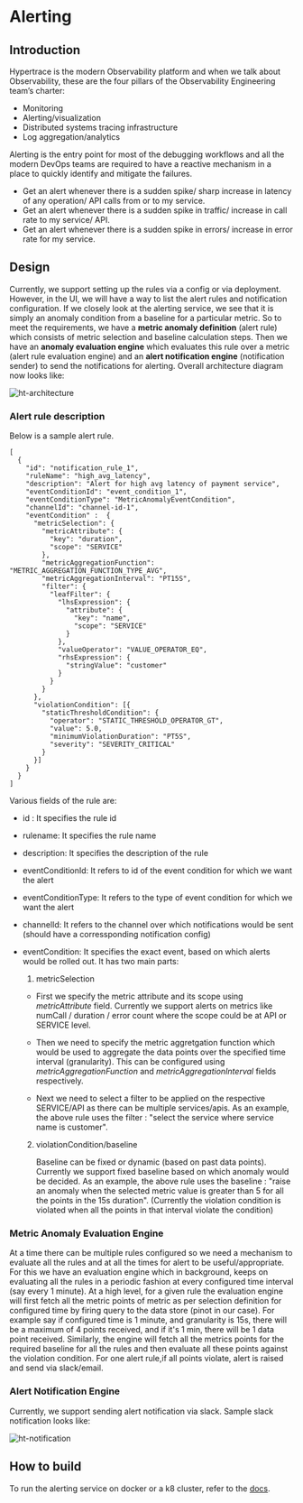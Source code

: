 # Alerting

## Introduction
Hypertrace is the modern Observability platform and when we talk about Observability, these are the four pillars of the Observability Engineering team’s charter:
- Monitoring
- Alerting/visualization
- Distributed systems tracing infrastructure
- Log aggregation/analytics

Alerting is the entry point for most of the debugging workflows and all the modern DevOps teams are required to have a reactive mechanism in a place to quickly identify and mitigate the failures. 

- Get an alert whenever there is a sudden spike/ sharp increase in latency of any operation/ API calls from or to my service.
- Get an alert whenever there is a sudden spike in traffic/ increase in call rate to my service/ API. 
- Get an alert whenever there is a sudden spike in errors/ increase in error rate for my service. 

## Design
Currently, we support setting up the rules via a config or via deployment. However, in the UI, we will have a way to list the alert rules and notification configuration. If we closely look at the alerting service, we see that it is simply an anomaly condition from a baseline for a particular metric. So to meet the requirements, we have a **metric anomaly definition** (alert rule) which consists of metric selection and baseline calculation steps. Then we have an **anomaly evaluation engine** which evaluates this rule over a metric (alert rule evaluation engine) and an **alert notification engine** (notification sender) to send the notifications for alerting. Overall architecture diagram now looks like:

![ht-architecture](https://github.com/hypertrace/hypertrace-alert-engine/blob/readme/images/ht-architecture.png)

### Alert rule description
Below is a sample alert rule.
```
[
  {
    "id": "notification_rule_1",
    "ruleName": "high_avg_latency",
    "description": "Alert for high avg latency of payment service",
    "eventConditionId": "event_condition_1",
    "eventConditionType": "MetricAnomalyEventCondition",
    "channelId": "channel-id-1",
    "eventCondition" :  {
      "metricSelection": {
        "metricAttribute": {
          "key": "duration",
          "scope": "SERVICE"
        },
        "metricAggregationFunction": "METRIC_AGGREGATION_FUNCTION_TYPE_AVG",
        "metricAggregationInterval": "PT15S",
        "filter": {
          "leafFilter": {
            "lhsExpression": {
              "attribute": {
                "key": "name",
                "scope": "SERVICE"
              }
            },
            "valueOperator": "VALUE_OPERATOR_EQ",
            "rhsExpression": {
              "stringValue": "customer"
            }
          }
        }
      },
      "violationCondition": [{
        "staticThresholdCondition": {
          "operator": "STATIC_THRESHOLD_OPERATOR_GT",
          "value": 5.0,
          "minimumViolationDuration": "PT5S",
          "severity": "SEVERITY_CRITICAL"
        }
      }]
    }
  }
]
```
Various fields of the rule are:
- id : It specifies the rule id
- rulename: It specifies the rule name
- description: It specifies the description of the rule
- eventConditionId: It refers to id of the event condition for which we want the alert
- eventConditionType: It refers to the type of event condition for which we want the alert
- channelId: It refers to the channel over which notifications would be sent (should have a corressponding notification config)
- eventCondition: It specifies the exact event, based on which alerts would be rolled out. It has two main parts:

  1. metricSelection

  - First we specify the metric attribute and its scope using *metricAttribute* field. Currently we support alerts on metrics like numCall / duration / error count where the scope could be at API or SERVICE level.
    
  - Then we need to specify the metric aggretgation function which would be used to aggregate the data points over the specified time interval (granularity). This can be configured using *metricAggregationFunction* and *metricAggregationInterval* fields respectively.

  - Next we need to select a filter to be applied on the respective SERVICE/API as there can be multiple services/apis. As an example, the above rule uses the filter : "select the service where service name is customer".

  2. violationCondition/baseline

      Baseline can be fixed or dynamic (based on past data points). Currently we support fixed baseline based on which anomaly would be decided. As an example, the above rule uses the baseline : "raise an anomaly when the selected metric value is greater than 5 for all the points in the 15s duration". (Currently the violation condition is violated when all the points in that interval violate the condition)

### Metric Anomaly Evaluation Engine
At a time there can be multiple rules configured so we need a mechanism to evaluate all the rules and at all the times for alert to be useful/appropriate. For this we have an evaluation engine which in background, keeps on evaluating all the rules in a periodic fashion at every configured time interval (say every 1 minute). At a high level, for a given rule the evaluation engine will first fetch all the metric points of metric as per selection definition for configured time by firing query to the data store (pinot in our case). For example say if configured time is 1 minute, and granularity is 15s, there will be a maximum of 4 points received, and if it's 1 min, there will be 1 data point received. Similarly, the engine will fetch all the metrics points for the required baseline for all the rules and then evaluate all these points against the violation condition. For one alert rule,if all points violate, alert is raised and send via slack/email.


### Alert Notification Engine
Currently, we support sending alert notification via slack. Sample slack notification looks like:

![ht-notification](https://github.com/hypertrace/hypertrace-alert-engine/blob/readme/images/ht-notification.png)



## How to build

To run the alerting service on docker or a k8 cluster, refer to the [docs](https://github.com/hypertrace/hypertrace). 
